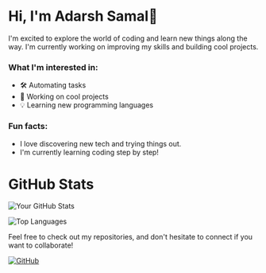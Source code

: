 # Hi, I'm Adarsh Samal👋

I'm excited to explore the world of coding and learn new things along the way. I'm currently working on improving my skills and building cool projects. 

### What I'm interested in:
- 🛠️ Automating tasks
- 🚀 Working on cool projects
- 💡 Learning new programming languages

### Fun facts:
- I love discovering new tech and trying things out.
- I'm currently learning coding step by step!

# GitHub Stats

![Your GitHub Stats](https://github-readme-stats.vercel.app/api?username=Ad4r5hX&show_icons=true&theme=radical)

![Top Languages](https://github-readme-stats.vercel.app/api/top-langs/?username=Ad4r5hX&layout=compact&theme=radical)

Feel free to check out my repositories, and don't hesitate to connect if you want to collaborate!

<!-- Replace the link with your own GitHub profile link -->
[![GitHub](https://img.shields.io/github/followers/Ad4r5hX?label=Follow%20Me&style=social)](https://github.com/Ad4r5hX)
